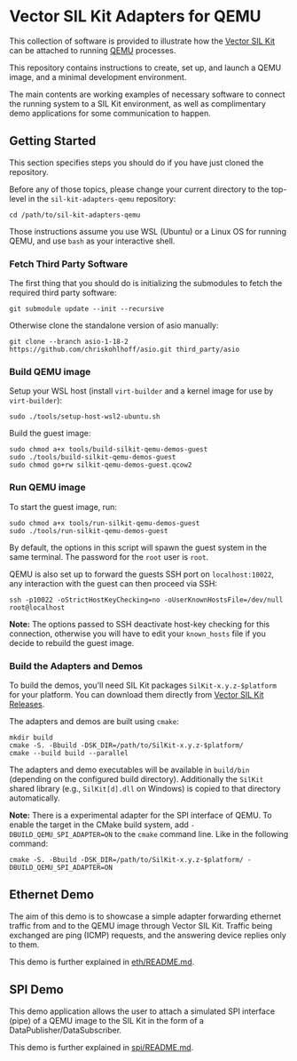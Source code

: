 # Vector SIL Kit Adapters for QEMU
This collection of software is provided to illustrate how the [Vector SIL Kit](https://github.com/vectorgrp/sil-kit/)
can be attached to running [QEMU](https://www.qemu.org/) processes.

This repository contains instructions to create, set up, and launch a QEMU image, and a minimal development environment.

The main contents are working examples of necessary software to connect the running system to a SIL Kit environment,
as well as complimentary demo applications for some communication to happen.

## Getting Started
This section specifies steps you should do if you have just cloned the repository.

Before any of those topics, please change your current directory to the top-level in the ``sil-kit-adapters-qemu``
repository:

    cd /path/to/sil-kit-adapters-qemu

Those instructions assume you use WSL (Ubuntu) or a Linux OS for running QEMU, and use ``bash`` as your interactive
shell.

### Fetch Third Party Software
The first thing that you should do is initializing the submodules to fetch the required third party software:

    git submodule update --init --recursive

Otherwise clone the standalone version of asio manually:

    git clone --branch asio-1-18-2 https://github.com/chriskohlhoff/asio.git third_party/asio


### Build QEMU image
Setup your WSL host (install ``virt-builder`` and a kernel image for use by ``virt-builder``):

    sudo ./tools/setup-host-wsl2-ubuntu.sh

Build the guest image:

    sudo chmod a+x tools/build-silkit-qemu-demos-guest
    sudo ./tools/build-silkit-qemu-demos-guest
    sudo chmod go+rw silkit-qemu-demos-guest.qcow2


### Run QEMU image
To start the guest image, run:

    sudo chmod a+x tools/run-silkit-qemu-demos-guest
    sudo ./tools/run-silkit-qemu-demos-guest

By default, the options in this script will spawn the guest system in the same terminal. The password for the ``root``
user is ``root``.

QEMU is also set up to forward the guests SSH port on ``localhost:10022``, any interaction with the guest can then
proceed via SSH:

    ssh -p10022 -oStrictHostKeyChecking=no -oUserKnownHostsFile=/dev/null root@localhost

**Note:** The options passed to SSH deactivate host-key checking for this connection, otherwise you will have to edit your
``known_hosts`` file if you decide to rebuild the guest image.

### Build the Adapters and Demos
To build the demos, you'll need SIL Kit packages ``SilKit-x.y.z-$platform`` for your platform. You can download them directly from [Vector SIL Kit Releases](https://github.com/vectorgrp/sil-kit/releases).

The adapters and demos are built using ``cmake``:

    mkdir build
    cmake -S. -Bbuild -DSK_DIR=/path/to/SilKit-x.y.z-$platform/
    cmake --build build --parallel

The adapters and demo executables will be available in ``build/bin`` (depending on the configured build directory).
Additionally the ``SilKit`` shared library (e.g., ``SilKit[d].dll`` on Windows) is copied to that directory
automatically.

**Note:** There is a experimental adapter for the SPI interface of QEMU. To enable the target in the CMake build system, add ``-DBUILD_QEMU_SPI_ADAPTER=ON`` to the ``cmake`` command line. Like in the following command:

    cmake -S. -Bbuild -DSK_DIR=/path/to/SilKit-x.y.z-$platform/ -DBUILD_QEMU_SPI_ADAPTER=ON


## Ethernet Demo
The aim of this demo is to showcase a simple adapter forwarding ethernet traffic from and to the QEMU image through
Vector SIL Kit. Traffic being exchanged are ping (ICMP) requests, and the answering device replies only to them.

This demo is further explained in [eth/README.md](eth/README.md).


## SPI Demo
This demo application allows the user to attach a simulated SPI interface (pipe) of a QEMU image to the SIL Kit in the form of a DataPublisher/DataSubscriber.

This demo is further explained in [spi/README.md](spi/README.md).


